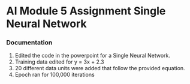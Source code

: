 # AI Module 5 Assignment Single Neural Network

### Documentation

1. Edited the code in the powerpoint for a Single Neural Network. 
2. Training data edited for y = 3x + 2.3
3. 20 different data units were added that follow the provided equation.
4. Epoch ran for 100,000 iterations